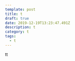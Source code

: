 ```yaml
---
template: post
title: t
draft: true
date: 2019-12-19T13:23:47.491Z
description: t
category: t
tags:
  - t
---
```

tt

